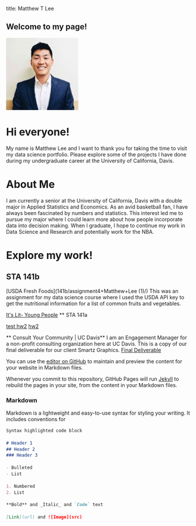 title: Matthew T Lee
## Welcome to my page! 

![Matthew](/headshot.jpg)


# Hi everyone!
My name is Matthew Lee and I want to thank you for taking the time to visit my data science portfolio. Please explore some of the projects I have done during my undergraduate career at the University of California, Davis. 


# About Me
I am currently a senior at the University of California, Davis with a double major in Applied Statistics and Economics. As an avid basketball fan, I have always been fascinated by numbers and statistics. This interest led me to pursue my major where I could learn more about how people incorporate data into decision making. When I graduate, I hope to continue my work in Data Science and Research and potentially work for the NBA. 


# Explore my work!
## STA 141b
[USDA Fresh Foods](141b/assignment4+Matthew+Lee (1)/) 
This was an assignment for my data science course where I used the USDA API key to get the nutritional information for a list of common fruits and vegetables. 

[It's Lit- Young People](https://ehkhong.github.com/io/sta-141b-proj/Calculated2.py.ipynb)
** STA 141a

[test hw2](141a/141a+hw+2.html)
[hw2](141a/141a+hw+2/)

** Consult Your Community | UC Davis**
I am an Engagement Manager for a non-profit consulting organization here at UC Davis. This is a copy of our final deliverable for our client Smartz Graphics. 
[Final Deliverable](FINAL_cyc.pdf)

You can use the [editor on GitHub](https://github.com/mtslee/mtslee.github.io/edit/master/README.md) to maintain and preview the content for your website in Markdown files.

Whenever you commit to this repository, GitHub Pages will run [Jekyll](https://jekyllrb.com/) to rebuild the pages in your site, from the content in your Markdown files.

### Markdown

Markdown is a lightweight and easy-to-use syntax for styling your writing. It includes conventions for

```markdown
Syntax highlighted code block

# Header 1
## Header 2
### Header 3

- Bulleted
- List

1. Numbered
2. List

**Bold** and _Italic_ and `Code` text

[Link](url) and ![Image](src)
```
